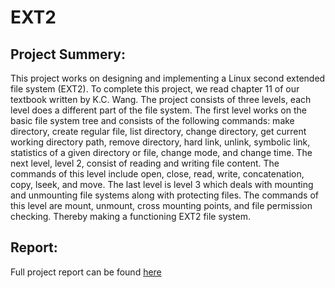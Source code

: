 # EXT2


## Project Summery: 
This project works on designing and implementing a Linux second extended file system (EXT2). To
complete this project, we read chapter 11 of our textbook written by K.C. Wang. The project consists of
three levels, each level does a different part of the file system. The first level works on the basic file
system tree and consists of the following commands: make directory, create regular file, list directory,
change directory, get current working directory path, remove directory, hard link, unlink, symbolic link,
statistics of a given directory or file, change mode, and change time. The next level, level 2, consist of
reading and writing file content. The commands of this level include open, close, read, write,
concatenation, copy, lseek, and move. The last level is level 3 which deals with mounting and unmounting
file systems along with protecting files. The commands of this level are mount, unmount, cross mounting
points, and file permission checking. Thereby making a functioning EXT2 file system.

## Report: 
Full project report can be found [here](https://github.com/NathanBunge/EXT2/wiki)
